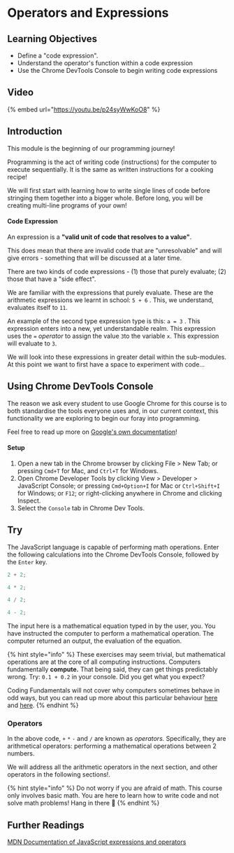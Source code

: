 # Operators and Expressions

## Learning Objectives

- Define a "code expression".
- Understand the operator's function within a code expression
- Use the Chrome DevTools Console to begin writing code expressions

## Video

{% embed url="https://youtu.be/p24syWwKoO8" %}

## Introduction

This module is the beginning of our programming journey!

Programming is the act of writing code (instructions) for the computer to execute sequentially. It is the same as written instructions for a cooking recipe!

We will first start with learning how to write single lines of code before stringing them together into a bigger whole. Before long, you will be creating multi-line programs of your own!

#### **Code Expression**

An expression is a **"valid unit of code that resolves to a value"**.

This does mean that there are invalid code that are "unresolvable" and will give errors - something that will be discussed at a later time.

There are two kinds of code expressions - (1) those that purely evaluate; (2) those that have a "side effect".

We are familiar with the expressions that purely evaluate. These are the arithmetic expressions we learnt in school: `5 + 6` . This, we understand, evaluates itself to `11`.

An example of the second type expression type is this: `a = 3` . This expression enters into a new, yet understandable realm. This expression uses the `=` _operator_ to assign the value `3`to the variable `x`. This expression will evaluate to `3`.

We will look into these expressions in greater detail within the sub-modules. At this point we want to first have a space to experiment with code...

## Using Chrome DevTools Console

The reason we ask every student to use Google Chrome for this course is to both standardise the tools everyone uses and, in our current context, this functionality we are exploring to begin our foray into programming.

Feel free to read up more on [Google's own documentation](https://developer.chrome.com/docs/devtools/console/)!

#### **Setup**

1. Open a new tab in the Chrome browser by clicking File > New Tab; or pressing `Cmd+T` for Mac, and `Ctrl+T` for Windows.
2. Open Chrome Developer Tools by clicking View > Developer > JavaScript Console; or pressing `Cmd+Option+I` for Mac or `Ctrl+Shift+I` for Windows; or `F12`; or right-clicking anywhere in Chrome and clicking Inspect.
3. Select the `Console` tab in Chrome Dev Tools.

## Try

The JavaScript language is capable of performing math operations. Enter the following calculations into the Chrome DevTools Console, followed by the `Enter` key.

```javascript
2 + 2;
```

```javascript
4 * 2;
```

```javascript
4 / 2;
```

```javascript
4 - 2;
```

The input here is a mathematical equation typed in by the user, you. You have instructed the computer to perform a mathematical operation. The computer returned an output, the evaluation of the equation.

{% hint style="info" %}
These exercises may seem trivial, but mathematical operations are at the core of all computing instructions. Computers fundamentally **compute.** That being said, they can get things predictably wrong. Try: `0.1 + 0.2` in your console. Did you get what you expect?

Coding Fundamentals will not cover why computers sometimes behave in odd ways, but you can read up more about this particular behaviour [here](https://0.30000000000000004.com) and [here](https://betterprogramming.pub/why-is-0-1-0-2-not-equal-to-0-3-in-most-programming-languages-99432310d476).
{% endhint %}

### Operators

In the above code, `+` `*` `-` and `/` are known as _operators._ Specifically, they are arithmetical operators: performing a mathematical operations between 2 numbers.

We will address all the arithmetic operators in the next section, and other operators in the following sections!.

{% hint style="info" %}
Do not worry if you are afraid of math. This course only involves basic math. You are here to learn how to write code and not solve math problems! Hang in there 💪
{% endhint %}

## Further Readings

[MDN Documentation of JavaScript expressions and operators]("https://developer.mozilla.org/en-US/docs/Web/JavaScript/Guide/Expressions_and_Operators")

